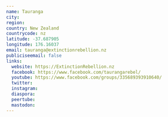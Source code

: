 ```yaml
---
name: Tauranga
city:
region:
country: New Zealand
countrycode: nz
latitude: -37.687905
longitude: 176.16037
email: tauranga@extinctionrebellion.nz
publiciseemail: false
links:
  website: https://ExtinctionRebellion.nz
  facebook: https://www.facebook.com/taurangarebel/
  youtube: https://www.facebook.com/groups/335689393910640/
  twitter:
  instagram:
  diaspora:
  peertube:
  mastodon:
---
```

